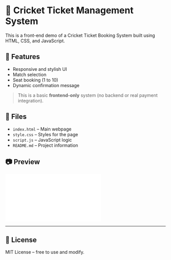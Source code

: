 # 🏏 Cricket Ticket Management System

This is a front-end demo of a Cricket Ticket Booking System built using HTML, CSS, and JavaScript.

## 🚀 Features
- Responsive and stylish UI
- Match selection
- Seat booking (1 to 10)
- Dynamic confirmation message

> This is a basic **frontend-only** system (no backend or real payment integration).

## 📁 Files
- `index.html` – Main webpage
- `style.css` – Styles for the page
- `script.js` – JavaScript logic
- `README.md` – Project information

## 📷 Preview

![Screenshot](file:///C:/Users/SUBUHANA/Downloads/index.html)

---

## 📌 License
MIT License – free to use and modify.

